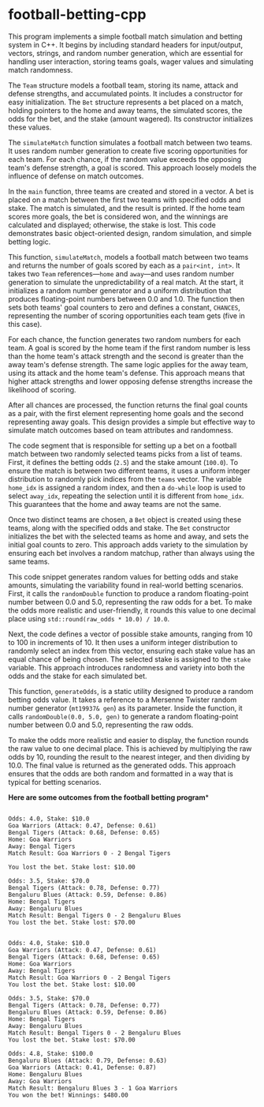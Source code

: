 
# football-betting-cpp
This program implements a simple football match simulation and betting system in C++. It begins by including standard headers for input/output, vectors, strings, and
random number generation, which are essential for handling user interaction, storing teams goals, wager values and simulating match randomness.

The `Team` structure models a football team, storing its name, attack and defense strengths, and accumulated points. It includes a constructor for easy initialization.
The `Bet` structure represents a bet placed on a match, holding pointers to the home and away teams, the simulated scores, the odds for the bet, and the stake
(amount wagered). Its constructor initializes these values.

The `simulateMatch` function simulates a football match between two teams. It uses random number generation to create five scoring opportunities for each team. For each chance,
if the random value exceeds the opposing team's defense strength, a goal is scored. This approach loosely models the influence of defense on match outcomes.

In the `main` function, three teams are created and stored in a vector. A bet is placed on a match between the first two teams with specified odds and stake.
The match is simulated, and the result is printed. If the home team scores more goals, the bet is considered won, and the winnings are calculated and displayed;
otherwise, the stake is lost. This code demonstrates basic object-oriented design, random simulation, and simple betting logic.

This function, `simulateMatch`, models a football match between two teams and returns the number of goals scored by each as a `pair<int, int>`. It takes two
`Team` references—`home` and `away`—and uses random number generation to simulate the unpredictability of a real match. At the start, it initializes a random number generator
 and a uniform distribution that produces floating-point numbers between 0.0 and 1.0. The function then sets both teams' goal counters to zero and defines a constant, `CHANCES`,
 representing the number of scoring opportunities each team gets (five in this case).

For each chance, the function generates two random numbers for each team. A goal is scored by the home team if the first random number is less than the home team's attack
 strength and the second is greater than the away team's defense strength. The same logic applies for the away team, using its attack and the home team's defense.
This approach means that higher attack strengths and lower opposing defense strengths increase the likelihood of scoring.

After all chances are processed, the function returns the final goal counts as a pair, with the first element representing home goals and the second representing away goals.
This design provides a simple but effective way to simulate match outcomes based on team attributes and randomness.

The code segment that is responsible for setting up a bet on a football match between two randomly selected teams picks from a list of teams. First, it defines the betting odds (`2.5`)
and the stake amount (`100.0`). To ensure the match is between two different teams, it uses a uniform integer distribution to randomly pick indices from the `teams` vector.
The variable `home_idx` is assigned a random index, and then a `do-while` loop is used to select `away_idx`, repeating the selection until it is different from `home_idx`.
This guarantees that the home and away teams are not the same.

Once two distinct teams are chosen, a `Bet` object is created using these teams, along with the specified odds and stake. The `Bet` constructor initializes the bet with
the selected teams as home and away, and sets the initial goal counts to zero. This approach adds variety to the simulation by ensuring each bet involves a random matchup,
rather than always using the same teams.

This code snippet generates random values for betting odds and stake amounts, simulating the variability found in real-world betting scenarios. First, it calls the
 `randomDouble` function to produce a random floating-point number between 0.0 and 5.0, representing the raw odds for a bet. To make the odds more realistic and user-friendly,
it rounds this value to one decimal place using `std::round(raw_odds * 10.0) / 10.0`.

Next, the code defines a vector of possible stake amounts, ranging from 10 to 100 in increments of 10. It then uses a uniform integer distribution to randomly select
an index from this vector, ensuring each stake value has an equal chance of being chosen. The selected stake is assigned to the `stake` variable. This approach introduces
 randomness and variety into both the odds and the stake for each simulated bet.


This function, `generateOdds`, is a static utility designed to produce a random betting odds value. It takes a reference to a Mersenne Twister random number generator (`mt19937& gen`)
as its parameter. Inside the function, it calls `randomDouble(0.0, 5.0, gen)` to generate a random floating-point number between 0.0 and 5.0, representing the raw odds.

To make the odds more realistic and easier to display, the function rounds the raw value to one decimal place. This is achieved by multiplying the raw odds by 10, rounding
 the result to the nearest integer, and then dividing by 10.0. The final value is returned as the generated odds. This approach ensures that the odds are both random
 and formatted in a way that is typical for betting scenarios.

**Here are some outcomes from the football betting program***
```

Odds: 4.0, Stake: $10.0
Goa Warriors (Attack: 0.47, Defense: 0.61)
Bengal Tigers (Attack: 0.68, Defense: 0.65)
Home: Goa Warriors
Away: Bengal Tigers
Match Result: Goa Warriors 0 - 2 Bengal Tigers

You lost the bet. Stake lost: $10.00

Odds: 3.5, Stake: $70.0
Bengal Tigers (Attack: 0.78, Defense: 0.77)
Bengaluru Blues (Attack: 0.59, Defense: 0.86)
Home: Bengal Tigers
Away: Bengaluru Blues
Match Result: Bengal Tigers 0 - 2 Bengaluru Blues
You lost the bet. Stake lost: $70.00


Odds: 4.0, Stake: $10.0
Goa Warriors (Attack: 0.47, Defense: 0.61)
Bengal Tigers (Attack: 0.68, Defense: 0.65)
Home: Goa Warriors
Away: Bengal Tigers
Match Result: Goa Warriors 0 - 2 Bengal Tigers
You lost the bet. Stake lost: $10.00

Odds: 3.5, Stake: $70.0
Bengal Tigers (Attack: 0.78, Defense: 0.77)
Bengaluru Blues (Attack: 0.59, Defense: 0.86)
Home: Bengal Tigers
Away: Bengaluru Blues
Match Result: Bengal Tigers 0 - 2 Bengaluru Blues
You lost the bet. Stake lost: $70.00

Odds: 4.8, Stake: $100.0
Bengaluru Blues (Attack: 0.79, Defense: 0.63)
Goa Warriors (Attack: 0.41, Defense: 0.87)
Home: Bengaluru Blues
Away: Goa Warriors
Match Result: Bengaluru Blues 3 - 1 Goa Warriors
You won the bet! Winnings: $480.00


```
